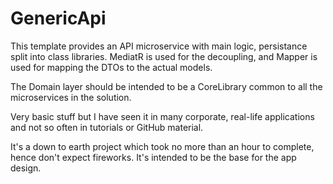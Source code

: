 # GenericApi

This template provides an API microservice with main logic, persistance split into class libraries.
MediatR is used for the decoupling, and Mapper is used for mapping the DTOs to the actual models. 

The Domain layer should be intended to be a CoreLibrary common to all the microservices in the solution.

Very basic stuff but I have seen it in many corporate, real-life applications and not so often in tutorials or GitHub material.

It's a down to earth project which took no more than an hour to complete, hence don't expect fireworks. It's intended to be the base for the app design.
